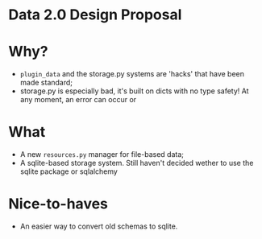 Data 2.0 Design Proposal
========================

Why?
====
- `plugin_data` and the storage.py systems are 'hacks' that have been made standard;
- storage.py is especially bad, it's built on dicts with no type safety! At any moment, an error can occur or 



What
====

- A new `resources.py` manager for file-based data; 
- A sqlite-based storage system. Still haven't decided wether to use the sqlite package or sqlalchemy

Nice-to-haves
=============

- An easier way to convert old schemas to sqlite.
